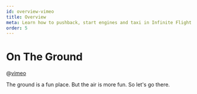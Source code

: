 ```yaml
---
id: overview-vimeo
title: Overview
meta: Learn how to pushback, start engines and taxi in Infinite Flight.
order: 5
---
```


# On The Ground

@[vimeo](411494452)

The ground is a fun place. But the air is more fun. So let's go there.
